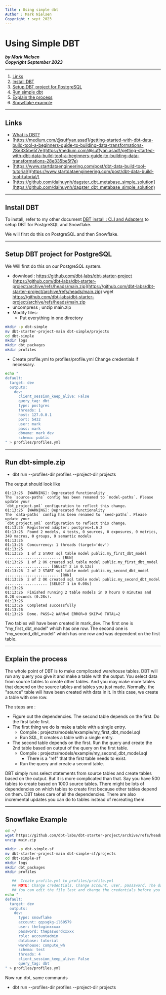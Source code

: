 ```yaml
---
Title : Using simple dbt
Author : Mark Nielsen
Copyright : sept 2023
---
```


Using Simple DBT
===============

_**by Mark Nielsen  
Copyright September 2023**_

* * *

1. [Links](#links)
2. [Install DBT](#install)
2. [Setup DBT project for PostgreSQL](#simple)
3. [Run simple dbt](#run)
4. [Explain the process](#explain)
5. [Snowflake example](#sf)
* * *

<a name=links></a>Links
-----

* [What is DBT?](https://www.getdbt.com/blog/what-exactly-is-dbt)
* [https://medium.com/@suffyan.asad1/getting-started-with-dbt-data-build-tool-a-beginners-guide-to-building-data-transformations-28e335be5f7e](https://medium.com/@suffyan.asad1/getting-started-with-dbt-data-build-tool-a-beginners-guide-to-building-data-transformations-28e335be5f7e)
* [https://www.startdataengineering.com/post/dbt-data-build-tool-tutorial/](https://www.startdataengineering.com/post/dbt-data-build-tool-tutorial/)
* [https://github.com/daihuynh/dagster_dbt_metabase_simple_solution](https://github.com/daihuynh/dagster_dbt_metabase_simple_solution)

* * *

<a name=install></a>Install DBT
-----

To install, refer to my other document [DBT install : CLI and Adapters](https://github.com/vikingdata/articles/blob/main/databases/snowflake/setup/snowflake_interfaces.md) to setup DBT for PostgreSQL and Snowflake.

We will first do this on PostgreSQL and then Snowflake. 


* * *

<a name=smple></a>Setup DBT project for PostgreSQL
-----

We Will first do this on our PostgreSQL system.


* download : https://github.com/dbt-labs/dbt-starter-project
  {https://github.com/dbt-labs/dbt-starter-project/archive/refs/heads/main.zip](https://github.com/dbt-labs/dbt-starter-project/archive/refs/heads/main.zip)
  wget https://github.com/dbt-labs/dbt-starter-project/archive/refs/heads/main.zip
* uncompress ; unzip main.zip
* Modify files:
  * Put everything in one directory
```bash
mkdir -p dbt-simple
mv dbt-starter-project-main dbt-simple/projects
cd dbt-simple
mkdir logs
mkdir dbt_packages
mkdir profiles
```
  * Create profile.yml to profiles/profile.yml
    Change credentials if necessary. 
```bash
echo "
default: 
  target: dev 
  outputs:
    dev:
      client_session_keep_alive: False 
      query_tag: dbt
      type: postgres
      threads: 1
      host: 127.0.0.1
      port: 5432
      user: mark
      pass: mark
      dbname: mark_dev
      schema: public
" > profiles/profiles.yml
```

* * *

<a name=run></a>Run dbt-simple.zip
-----

* dbt run --profiles-dir  profiles --project-dir projects


The output should look like
```
01:13:25  [WARNING]: Deprecated functionality
The `source-paths` config has been renamed to `model-paths`. Please update your
`dbt_project.yml` configuration to reflect this change.
01:13:25  [WARNING]: Deprecated functionality
The `data-paths` config has been renamed to `seed-paths`. Please update your
`dbt_project.yml` configuration to reflect this change.
01:13:25  Registered adapter: postgres=1.6.2
01:13:25  Found 2 models, 4 tests, 0 sources, 0 exposures, 0 metrics, 349 macros, 0 groups, 0 semantic models
01:13:25
01:13:25  Concurrency: 1 threads (target='dev')
01:13:25
01:13:25  1 of 2 START sql table model public.my_first_dbt_model ......................... [RUN]
01:13:26  1 of 2 OK created sql table model public.my_first_dbt_model .................... [SELECT 2 in 0.13s]
01:13:26  2 of 2 START sql table model public.my_second_dbt_model ........................ [RUN]
01:13:26  2 of 2 OK created sql table model public.my_second_dbt_model ................... [SELECT 1 in 0.08s]
01:13:26
01:13:26  Finished running 2 table models in 0 hours 0 minutes and 0.28 seconds (0.28s).
01:13:26
01:13:26  Completed successfully
01:13:26
01:13:26  Done. PASS=2 WARN=0 ERROR=0 SKIP=0 TOTAL=2
```

Two tables will have been created in mark_dev.
The first one is "my_first_dbt_model" which has one row.
The second one is "my_second_dbt_model" which has one row and was dependent on the first table. 


* * *

<a name=explain></a>Explain the process
-----

The whole point of DBT is to make complicated warehouse tables.  DBT will run any query you give it and make a table with the output. You select data from source tables to create other tables.
And you may make more tables that depend on the source tables and tables you just made.
Normally, the "source" table will have been created with data in it. In this case, we create
a table with one row.

The steps are : 
* Figure out the dependencies. The second table depends on the first. Do the first table first. 
* The first thing we do is make a table with a single entry.
   * Compile : projects/models/example/my_first_dbt_model.sql
   * Run SQL, It creates a table with a single entry. 
* The second table depends on the first. Run the query and create the 2nd table based on output of the query on the first table.
   * Compile : projects/models/example/my_second_dbt_model.sql
       * There is a "ref" that the first table needs to exist.
   * Run the query and create a second table.     

DBT simply runs select statements from source tables and create tables based on the output. But it is more complicated than that. Say you  have 500 tables
to create based on 1000 source tables. There might be lots of dependencies on which tables to create first because other tables depend on them.
DBT takes care of all the dependencies. There are also incremental updates you can do to tables instead of recreating them. 


* * *

<a name=sf></a>Snowflake Example
-----

```bash
cd ~/
wget https://github.com/dbt-labs/dbt-starter-project/archive/refs/heads/main.zip
unzip main.zip

mkdir -p dbt-simple-sf
mv dbt-starter-project-main dbt-simple-sf/projects
cd dbt-simple-sf
mkdir logs
mkdir dbt_packages
mkdir profiles

   ##  Create profile.yml to profiles/profile.yml
   ## NOTE: Change credentials. Change account, user, passsword. The database "tutorial" should exist and the schema "test". 
   ## You can edit the file last and change the credentials before you run it. 
echo "
default: 
  target: dev 
  outputs:
    dev:
      type: snowflake 
      account: gqssgkg-il60579
      user: theloginxxxxx
      password: thepaswordxxxxx
      role: accountadmin  
      database: tutorial  
      warehouse: compute_wh 
      schema: test 
      threads: 4 
      client_session_keep_alive: False 
      query_tag: dbt
" > profiles/profiles.yml
```

Now run dbt, same commands
* dbt run --profiles-dir  profiles --project-dir projects

